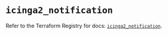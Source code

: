 # `icinga2_notification`

Refer to the Terraform Registry for docs: [`icinga2_notification`](https://registry.terraform.io/providers/icinga/icinga2/0.5.0/docs/resources/notification).
